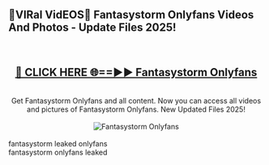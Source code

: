 <h2>🔴VIRal VidEOS🔴 Fantasystorm Onlyfans Videos And Photos - Update Files 2025!</h2>
<br>
<div align="center">
<h2><a href="https://virallinks.top/Hdb6NB" rel="nofollow">🔴 CLICK HERE 🌐==►► Fantasystorm Onlyfans</a></h2>
<br>
Get Fantasystorm Onlyfans and all content. Now you can access all videos and pictures of Fantasystorm Onlyfans. New Updated Files 2025!
<br>
<br>
<a href="https://virallinks.top/Hdb6NB" rel="nofollow" data-target="animated-image.originalLink"><img src="https://i.imgur.com/dJHk4Zq.gif)" alt="Fantasystorm Onlyfans" style="max-width: 100%; display: inline-block;" data-target="animated-image.originalImage"></a>
</div>
<br>
fantasystorm leaked onlyfans<br>
fantasystorm onlyfans leaked